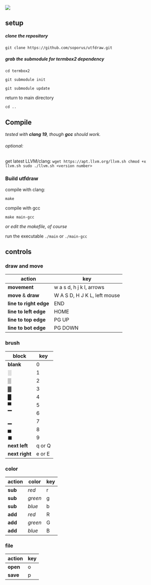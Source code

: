 ![](https://i.imgur.com/Y7Pt4GO.png)

## setup
##### clone the repository
`git clone https://github.com/soporus/utfdraw.git`
##### grab the submodule for termbox2 dependency

`cd termbox2`

`git submodule init`

`git submodule update`

return to main directory

`cd ..`



## Compile

*tested with **clang 19**, though **gcc** should work.*

###### optional:
get latest LLVM/clang:
`wget https://apt.llvm.org/llvm.sh
chmod +x llvm.sh
sudo ./llvm.sh <version number>`

### Build utfdraw
compile with clang:

`make`

compile with gcc

`make main-gcc`

*or edit the makefile, of course*

run the executable
`./main` or `./main-gcc`



## controls

### draw and move

|action  | key|
|------------- | -------------|
|**movement**  | w a s d, h j k l, arrows|
|**move** & **draw**  | W A S D, H J K L, left mouse|
|**line to right edge** | END|
|**line to left edge** | HOME|
|**line to top edge** | PG UP|
|**line to bot edge** | PG DOWN|

### brush
| block | key |
|-------|-----|
| **blank** | 0 |
| **░** | 1 |
| **▒** | 2 |
| **▓** | 3 |
| **█** | 4 |
| **▀** | 5 |
| **▔** | 6 |
| **▁** | 7 |
| **▄** | 8 |
| **◼** | 9 |
| **next left** | q or Q |
| **next right** | e or E |

### color
| action | color | key |
|--------|-------|-----|
| **sub** | *red* | r |
| **sub** | *green* | g |
| **sub** | *blue* | b |
| **add** | *red* | R |
| **add** | *green* | G |
| **add** | *blue* | B |

### file
| action | key |
|------------|---|
| **open** | o |
| **save** | p |

